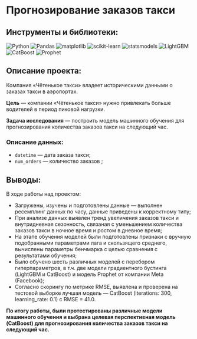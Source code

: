 # Прогнозирование заказов такси

## Инструменты и библиотеки:
![Python](https://img.shields.io/badge/-Python-white?style=flat&logo=python)
![Pandas](https://img.shields.io/badge/-Pandas-white?style=flat&logo=pandas&logoColor=130754)
![matplotlib](https://img.shields.io/badge/-matplotlib-white?style=flat&logo=matplotlib)
![scikit-learn](https://img.shields.io/badge/-scikit-white?style=flat&logo=scikit-learn)
![statsmodels](https://img.shields.io/badge/-statsmodels-white?style=flat&logo=statsmodels)
![LightGBM](https://img.shields.io/badge/-LightGBM-white?style=flat&logo=LightGBM)
![CatBoost](https://img.shields.io/badge/-CatBoost-white?style=flat&logo=CatBoost)
![Prophet](https://img.shields.io/badge/-Prophet-white?style=flat&logo=Prophet)
## Описание проекта:
Компания «Чётенькое такси» владеет историческими данными о заказах такси в аэропортах.

**Цель** — компании «Чётенькое такси» нужно привлекать больше водителей в период пиковой нагрузки.

**Задача исследования** — построить модель машинного обучения для прогнозирования количества заказов такси на следующий час.

### Описание данных:
*	`datetime` — дата заказа такси;
*	`num_orders` — количество заказов ;
## Выводы:
В ходе работы над проектом:

* Загружены, изучены и подготовлены данные — выполнен ресемплинг данных по часу, данные приведены к корректному типу;
* При анализе данных выявлен тренд увеличения заказов такси и внутридневная сезонность, связаная с уменьшением количества заказов такси в ночное время и ростом в дневное время;
* На этапе обучения моделей были подготовлены признаки с вручную подобранными параметрами лага и скользящего среднего, вычислены параметры бенчмарка с целью сравнения с результатами обучения; 
* Было обучено шесть различных моделей с перебором гиперпараметров, в т.ч. две модели градиентного бустинга (LightGBM и CatBoost) и модель Prophet от компании Meta (Facebook);
* Согласно скорингу по метрике RMSE, выявлена и проверена на тестовой выборке лучшая модель — CatBoost (iterations: 300, learning_rate: 0.1) с RMSE = 41.0.

**По итогу работы, были протестированы различные модели машинного обучения и выбрана целевая перспективная модель (CatBoost) для прогнозирования количества заказов такси на следующий час.**
